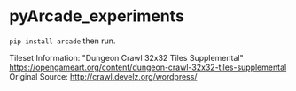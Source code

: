 # pyArcade_experiments
`pip install arcade` then run.

Tileset Information: "Dungeon Crawl 32x32 Tiles Supplemental"
https://opengameart.org/content/dungeon-crawl-32x32-tiles-supplemental
Original Source: http://crawl.develz.org/wordpress/




